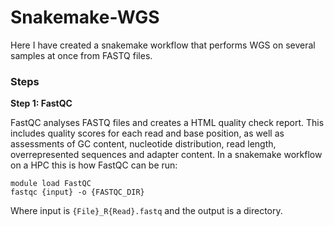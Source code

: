 # Snakemake-WGS
Here I have created a snakemake workflow that performs WGS on several samples at once from FASTQ files.

### Steps
**Step 1: FastQC**

FastQC analyses FASTQ files and creates a HTML quality check report. This includes quality scores for each read and base position, as well as assessments of GC content, nucleotide distribution, read length, overrepresented sequences and adapter content. In a snakemake workflow on a HPC this is how FastQC can be run:
```
module load FastQC
fastqc {input} -o {FASTQC_DIR}
```
Where input is `{File}_R{Read}.fastq` and the output is a directory.
